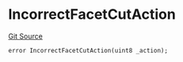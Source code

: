 # IncorrectFacetCutAction
[Git Source](https://github.com/thrackle-io/tron/blob/a0e7b20980bb06404eb010a144cfad3764962831/src/client/token/handler/diamond/HandlerDiamondLib.sol)


```solidity
error IncorrectFacetCutAction(uint8 _action);
```

